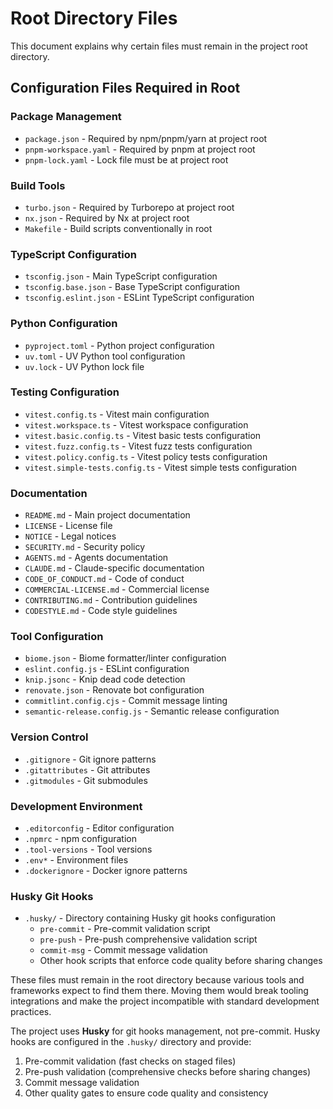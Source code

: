 # Root Directory Files

This document explains why certain files must remain in the project root directory.

## Configuration Files Required in Root

### Package Management
- `package.json` - Required by npm/pnpm/yarn at project root
- `pnpm-workspace.yaml` - Required by pnpm at project root
- `pnpm-lock.yaml` - Lock file must be at project root

### Build Tools
- `turbo.json` - Required by Turborepo at project root
- `nx.json` - Required by Nx at project root
- `Makefile` - Build scripts conventionally in root

### TypeScript Configuration
- `tsconfig.json` - Main TypeScript configuration
- `tsconfig.base.json` - Base TypeScript configuration
- `tsconfig.eslint.json` - ESLint TypeScript configuration

### Python Configuration
- `pyproject.toml` - Python project configuration
- `uv.toml` - UV Python tool configuration
- `uv.lock` - UV Python lock file

### Testing Configuration
- `vitest.config.ts` - Vitest main configuration
- `vitest.workspace.ts` - Vitest workspace configuration
- `vitest.basic.config.ts` - Vitest basic tests configuration
- `vitest.fuzz.config.ts` - Vitest fuzz tests configuration
- `vitest.policy.config.ts` - Vitest policy tests configuration
- `vitest.simple-tests.config.ts` - Vitest simple tests configuration

### Documentation
- `README.md` - Main project documentation
- `LICENSE` - License file
- `NOTICE` - Legal notices
- `SECURITY.md` - Security policy
- `AGENTS.md` - Agents documentation
- `CLAUDE.md` - Claude-specific documentation
- `CODE_OF_CONDUCT.md` - Code of conduct
- `COMMERCIAL-LICENSE.md` - Commercial license
- `CONTRIBUTING.md` - Contribution guidelines
- `CODESTYLE.md` - Code style guidelines

### Tool Configuration
- `biome.json` - Biome formatter/linter configuration
- `eslint.config.js` - ESLint configuration
- `knip.jsonc` - Knip dead code detection
- `renovate.json` - Renovate bot configuration
- `commitlint.config.cjs` - Commit message linting
- `semantic-release.config.js` - Semantic release configuration

### Version Control
- `.gitignore` - Git ignore patterns
- `.gitattributes` - Git attributes
- `.gitmodules` - Git submodules

### Development Environment
- `.editorconfig` - Editor configuration
- `.npmrc` - npm configuration
- `.tool-versions` - Tool versions
- `.env*` - Environment files
- `.dockerignore` - Docker ignore patterns

### Husky Git Hooks
- `.husky/` - Directory containing Husky git hooks configuration
  - `pre-commit` - Pre-commit validation script
  - `pre-push` - Pre-push comprehensive validation script
  - `commit-msg` - Commit message validation
  - Other hook scripts that enforce code quality before sharing changes

These files must remain in the root directory because various tools and frameworks expect to find them there. Moving them would break tooling integrations and make the project incompatible with standard development practices.

The project uses **Husky** for git hooks management, not pre-commit. Husky hooks are configured in the `.husky/` directory and provide:
1. Pre-commit validation (fast checks on staged files)
2. Pre-push validation (comprehensive checks before sharing changes)
3. Commit message validation
4. Other quality gates to ensure code quality and consistency